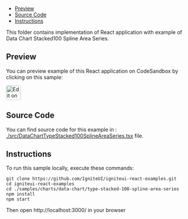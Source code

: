 <!-- NOTE: do not change this file because it will be auto re-generated from template file: -->
<!-- https://github.com/IgniteUI/igniteui-react-examples/tree/master/templates/sample/ReadMe.md -->

<!-- ## Table of Contents -->
- [Preview](#Preview)
- [Source Code](#Source-Code)
- [Instructions](#Instructions)

This folder contains implementation of React application with example of Data Chart Stacked100 Spline Area Series.
<!-- in the Data Chart component -->
<!-- [Data Chart](https://infragistics.com/Reactsite/components/data-chart.html) -->

## Preview

You can preview example of this React application on CodeSandbox by clicking on this sample:

<html lang="en" xmlns="http://www.w3.org/1999/xhtml">
    <body>
        <a target="_blank" href="https://codesandbox.io/s/github/IgniteUI/igniteui-react-examples/tree/master/samples/charts/data-chart/type-stacked-100-spline-area-series?fontsize=14&hidenavigation=1&theme=dark&view=preview&file=/src/DataChartTypeStacked100SplineAreaSeries.tsx" rel="noopener noreferrer">
            <img height="40px" style="border-radius: 0.25rem" alt="Edit on CodeSandbox" src="https://static.infragistics.com/xplatform/images/sandbox/code.png"/>
        </a>
        <!-- <a target="_blank"
href="https://codesandbox.io/s/github/IgniteUI/igniteui-react-examples/tree/master/samples/maps/geo-map/binding-csv-points?fontsize=14&hidenavigation=1&theme=dark&view=preview">
            <img alt="Edit Sample" src="https://codesandbox.io/static/img/play-codesandbox.svg"/>
        </a> -->
        <!-- <a target="_blank" style="margin-left: 0.5rem"
href="https://codesandbox.io/embed/github/IgniteUI/igniteui-react-examples/tree/master/samples/charts/data-chart/type-stacked-100-spline-area-series?fontsize=14&hidenavigation=1&theme=dark&view=preview&file=/src/DataChartTypeStacked100SplineAreaSeries.tsx">
            <img height="40px" style="border-radius: 5px" alt="View on CodeSandbox" src="https://static.infragistics.com/xplatform/images/sandbox/view.png"/>
        </a> -->
        <!-- <a target="_blank"
href="https://codesandbox.io/embed/github/IgniteUI/igniteui-react-examples/tree/master/samples/maps/geo-map/binding-csv-points?fontsize=14&hidenavigation=1&theme=dark&view=preview">
            <img alt="View on CodeSandbox" src="https://static.infragistics.com/xplatform/images/sandbox/view.png"/>
        </a>
https://codesandbox.io/embed/react-treemap-overview-rtb45
https://codesandbox.io/static/img/play-codesandbox.svg
https://codesandbox.io/embed/react-treemap-overview-rtb45?view=browser -->
    </body>
</html>

<!-- ## Sample Preview -->

<!-- <iframe
  src="https://codesandbox.io/embed/github/IgniteUI/igniteui-react-examples/tree/master/samples/charts/data-chart/type-stacked-100-spline-area-series?fontsize=14&hidenavigation=1&theme=dark&view=preview&file=/src/DataChartTypeStacked100SplineAreaSeries.tsx"
  style="width:100%; height:400px; border:0; border-radius: 4px; overflow:hidden;"
  allow="accelerometer; ambient-light-sensor; camera; encrypted-media; geolocation; gyroscope; hid; microphone; midi; payment; usb; vr"
  sandbox="allow-forms allow-modals allow-popups allow-presentation allow-same-origin allow-scripts"
></iframe> -->

## Source Code

You can find source code for this example in :
[./src/DataChartTypeStacked100SplineAreaSeries.tsx](./src/DataChartTypeStacked100SplineAreaSeries.tsx) file.

<!-- The following section provides source code from:
`./src/DataChartTypeStacked100SplineAreaSeries.tsx` file: -->

<!-- ```tsx
import { IgrDataChart } from 'igniteui-react-charts';
import { IgrDataChartCoreModule } from 'igniteui-react-charts';
import { IgrDataChartCategoryModule } from 'igniteui-react-charts';
import { IgrDataChartStackedModule } from 'igniteui-react-charts';
import { IgrColumnFragmentModule } from 'igniteui-react-charts'
import { IgrDataChartInteractivityModule } from 'igniteui-react-charts';
import { IgrStackedFragmentSeries } from 'igniteui-react-charts';
import { IgrNumericYAxis } from 'igniteui-react-charts';
import { IgrCategoryXAxis } from 'igniteui-react-charts';
import { IgrStacked100SplineAreaSeries } from 'igniteui-react-charts';
// legend's modules:
import { IgrLegend } from 'igniteui-react-charts';
import { IgrLegendModule } from 'igniteui-react-charts';
import * as React from 'react';

IgrDataChartCoreModule.register();
IgrDataChartCategoryModule.register();
IgrDataChartStackedModule.register();
IgrColumnFragmentModule.register();
IgrDataChartInteractivityModule.register();
IgrLegendModule.register();

export default class DataChartTypeStacked100SplineAreaSeries extends React.Component<any, any> {
    public data: any[];
    public chart: IgrDataChart;
    public legend: IgrLegend;

    constructor(props: any) {
        super(props);

        this.onChartRef = this.onChartRef.bind(this);
        this.onLegendRef = this.onLegendRef.bind(this);

        this.initData();
    }

    public render() {
        return (
            <div className="igContainer">
                <div className="igOptions">
                    <span className="igLegend-title">Legend: </span>
                    <div className="igLegend">
                        <IgrLegend ref={this.onLegendRef}
                            orientation="Horizontal" />
                    </div>
                </div>
                <div className="igComponent" style={{height: "calc(100% - 35px)"}}>
                    <IgrDataChart ref={this.onChartRef}
                        width="100%"
                        height="100%"
                        dataSource={this.data}
                        isHorizontalZoomEnabled={true}
                        isVerticalZoomEnabled={true} >
                        <IgrCategoryXAxis name="xAxis" label="Country"/>
                        <IgrNumericYAxis name="yAxis" minimumValue={0} />

                        <IgrStacked100SplineAreaSeries name="series"
                        xAxisName="xAxis"
                        yAxisName="yAxis"
                        showDefaultTooltip="true"
                        areaFillOpacity="1">
                            <IgrStackedFragmentSeries name="coal" valueMemberPath="Coal" title="Coal"/>
                            <IgrStackedFragmentSeries name="hydro" valueMemberPath="Hydro" title="Hydro"/>
                            <IgrStackedFragmentSeries name="nuclear" valueMemberPath="Nuclear" title="Nuclear"/>
                            <IgrStackedFragmentSeries name="gas" valueMemberPath="Gas" title="Gas" />
                            <IgrStackedFragmentSeries name="oil" valueMemberPath="Oil" title="Oil"/>
                        </IgrStacked100SplineAreaSeries>
                    </IgrDataChart>
                </div>
            </div>
        );
    }

    public initData() {
        this.data = [
            { Country: "Canada", Coal: 400, Oil: 100, Gas: 175, Nuclear: 225, Hydro: 350 },
            { Country: "China", Coal: 925, Oil: 200, Gas: 350, Nuclear: 400, Hydro: 625 },
            { Country: "Russia", Coal: 550, Oil: 200, Gas: 250, Nuclear: 475, Hydro: 425 },
            { Country: "Australia", Coal: 450, Oil: 100, Gas: 150, Nuclear: 175, Hydro: 350 },
            { Country: "United States", Coal: 800, Oil: 250, Gas: 475, Nuclear: 575, Hydro: 750 },
            { Country: "France", Coal: 375, Oil: 150, Gas: 350, Nuclear: 275, Hydro: 325 }
        ];
    }

    public onChartRef(chart: IgrDataChart) {
        this.chart = chart;
        if (this.legend) {
            this.chart.legend = this.legend;
        }
    }

    public onLegendRef(legend: IgrLegend) {
        this.legend = legend;
        if (this.chart) {
            this.chart.legend = this.legend;
        }
    }
}

``` -->

## Instructions
To run this sample locally, execute these commands:

```
git clone https://github.com/IgniteUI/igniteui-react-examples.git
cd igniteui-react-examples
cd ./samples/charts/data-chart/type-stacked-100-spline-area-series
npm install
npm start

```

Then open http://localhost:3000/ in your browser

